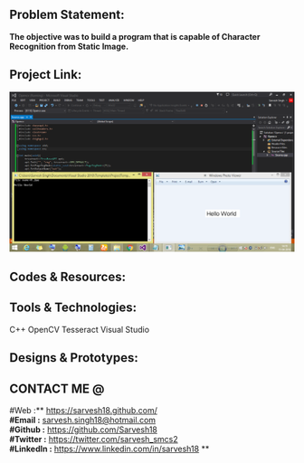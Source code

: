 Problem Statement:
------------------
**The objective was to build a program that is capable of Character Recognition from Static Image.**


Project Link:
-------------
![OCR](https://github.com/Sarvesh18/Image-Processing/blob/master/OCR/OCR.png)


Codes & Resources:
------------------


Tools & Technologies:
---------------------
C++
OpenCV
Tesseract
Visual Studio


Designs & Prototypes:
---------------------


CONTACT ME @ 
------------
#Web :** https://sarvesh18.github.com/ **<br>
#Email :** sarvesh.singh18@hotmail.com **<br/>
#Github :** https://github.com/Sarvesh18 **<br/>
#Twitter :** https://twitter.com/sarvesh_smcs2 **<br/>
#LinkedIn :** https://www.linkedin.com/in/sarvesh18 **<br/>
